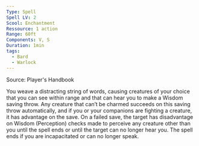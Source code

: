 ```yaml
---
Type: Spell
Spell LV: 2
Scool: Enchantment
Ressource: 1 action
Range: 60ft
Components: V, S
Duration: 1min
tags:
  - Bard
  - Warlock
---
```

Source: Player's Handbook

You weave a distracting string of words, causing creatures of your choice that you can see within range and that can hear you to make a Wisdom saving throw. Any creature that can’t be charmed succeeds on this saving throw automatically, and if you or your companions are fighting a creature, it has advantage on the save. On a failed save, the target has disadvantage on Wisdom (Perception) checks made to perceive any creature other than you until the spell ends or until the target can no longer hear you. The spell ends if you are incapacitated or can no longer speak.